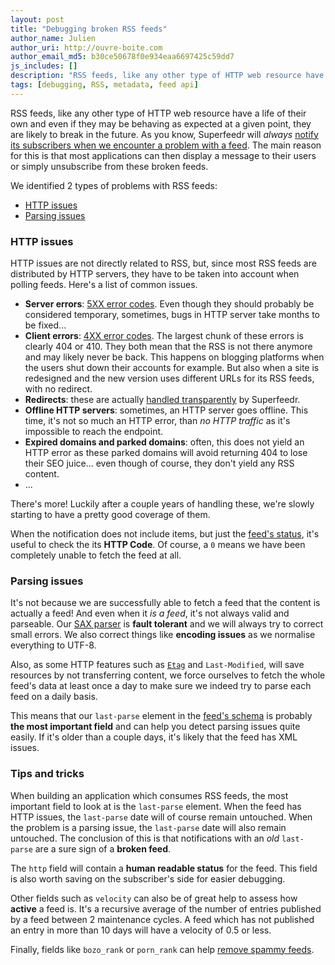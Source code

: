 ```yaml
---
layout: post
title: "Debugging broken RSS feeds"
author_name: Julien
author_uri: http://ouvre-boite.com
author_email_md5: b30ce50678f0e934eaa6697425c59dd7
js_includes: []
description: "RSS feeds, like any other type of HTTP web resource have a life of their own and even if they may be behaving as expected at a given point, they are likely to break in the future. Superfeedr will take care of these broken feeds for you."
tags: [debugging, RSS, metadata, feed api]
---
```



RSS feeds, like any other type of HTTP web resource have a life of their own and even if they may be behaving as expected at a given point, they are likely to break in the future. As you know, Superfeedr will *always* [notify its subscribers when we encounter a problem with a feed](http://documentation.superfeedr.com/subscribers.html#errors). The main reason for this is that most applications can then display a message to their users or simply unsubscribe from these broken feeds.

We identified 2 types of problems with RSS feeds:

* [HTTP issues](#http-issues)
* [Parsing issues](#parsing-issues)

### HTTP issues

HTTP issues are not directly related to RSS, but, since most RSS feeds are distributed by HTTP servers, they have to be taken into account when polling feeds. Here's a list of common issues.

* **Server errors**: [5XX error codes](https://en.wikipedia.org/wiki/List_of_HTTP_status_codes#5xx_Server_Error). Even though they should probably be considered temporary, sometimes, bugs in HTTP server take months to be fixed...
* **Client errors**: [4XX error codes](https://en.wikipedia.org/wiki/List_of_HTTP_status_codes#4xx_Client_Error). The largest chunk of these errors is clearly 404 or 410. They both mean that the RSS is not there anymore and may likely never be back. This happens on blogging platforms when the users shut down their accounts for example. But also when a site is redesigned and the new version uses different URLs for its RSS feeds, with no redirect.
* **Redirects**: these are actually [handled transparently](http://documentation.superfeedr.com/subscribers.html#redirects) by Superfeedr.
* **Offline HTTP servers**: sometimes, an HTTP server goes offline. This time, it's not so much an HTTP error, than *no HTTP traffic* as it's impossible to reach the endpoint.
* **Expired domains and parked domains**: often, this does not yield an HTTP error as these parked domains will avoid returning 404 to lose their SEO juice... even though of course, they don't yield any RSS content.
* ...

There's more! Luckily after a couple years of handling these, we're slowly starting to have a pretty good coverage of them. 

When the notification does not include items, but just the [feed's status](http://documentation.superfeedr.com/schema.html#status), it's useful to check the its **HTTP Code**. Of course, a `0` means we have been completely unable to fetch the feed at all. 

### Parsing issues

It's not because we are successfully able to fetch a feed that the content is actually a feed! And even when it *is a feed*, it's not always valid and parseable. Our [SAX parser](https://en.wikipedia.org/wiki/Simple_API_for_XML) is **fault tolerant** and we will always try to correct small errors. We also correct things like **encoding issues** as we normalise everything to UTF-8. 

Also, as some HTTP features such as [`Etag`](https://en.wikipedia.org/wiki/HTTP_ETag) and `Last-Modified`, will save resources by not transferring content, we force ourselves to fetch the whole feed's data at least once a day to make sure we indeed try to parse each feed on a daily basis.

This means that our `last-parse` element in the [feed's schema](http://documentation.superfeedr.com/schema.html#status) is probably **the most important field** and can help you detect parsing issues quite easily. If it's older than a couple days, it's likely that the feed has XML issues.


### Tips and tricks

When building an application which consumes RSS feeds, the most important field to look at is the `last-parse` element. When the feed has HTTP issues, the `last-parse` date will of course remain untouched. When the problem is a parsing issue, the `last-parse` date will also remain untouched. The conclusion of this is that notifications with an *old* `last-parse` are a sure sign of a **broken feed**.

The `http` field will contain a **human readable status** for the feed. This field is also worth saving on the subscriber's side for easier debugging.

Other fields such as `velocity` can also be of great help to assess how **active** a feed is. It's a recursive average of the number of entries published by a feed between 2 maintenance cycles. A feed which has not published an entry in more than 10 days will have a velocity of 0.5 or less.

Finally, fields like `bozo_rank` or `porn_rank` can help [remove spammy feeds](/more-metadata/). 




